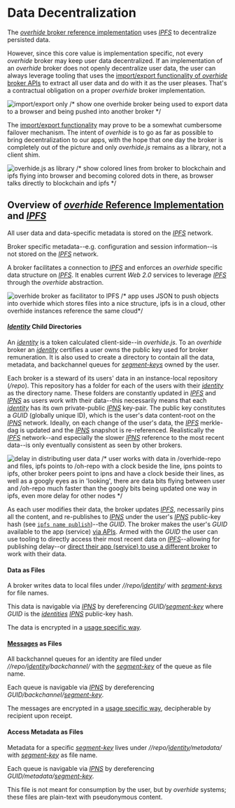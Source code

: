 # Data Decentralization

The [*overhide* broker reference implementation](https://github.com/JakubNer/overhide-broker) uses [*IPFS*](https://ipfs.io/) to decentralize persisted data.

However, since this core value is implementation specific, not every *overhide* broker may keep user data decentralized.  If an implementation of an *overhide* broker does not openly decentralize user data, the user can always leverage tooling that uses the [import/export functionality of *overhide* broker APIs](broker.html#tag-import-export) to extract all user data and do with it as the user pleases.  That's a contractual obligation on a proper *overhide* broker implementation.

![import/export only /* show one overhide broker being used to export data to a browser and being pushed into another broker */](images/import-export.gif) 

The [import/export functionality](broker.html#tag-import-export) may prove to be a somewhat cumbersome failover mechanism.  The intent of *overhide* is to go as far as possible to bring decentralization to our apps, with the hope that one day the broker is completely out of the picture and only *overhide.js* remains as a library, not a client shim. 

![overhide.js as library /* show colored lines from broker to blockchain and ipfs flying into browser and becoming colored dots in there, as browser talks directly to blockchain and ipfs */](images/oh-js-as-lib.gif) 

## Overview of [*overhide* Reference Implementation](https://github.com/JakubNer/overhide-broker) and [*IPFS*](https://ipfs.io/)

All user data and data-specific metadata is stored on the [*IPFS*](https://ipfs.io/) network.

Broker specific metadata--e.g. configuration and session information--is not stored on the [*IPFS*](https://ipfs.io/) network.

A broker facilitates a connection to [*IPFS*](https://ipfs.io/) and enforces an *overhide* specific data structure on [*IPFS*](https://ipfs.io/).  It enables current *Web 2.0* services to leverage [*IPFS*](https://ipfs.io/) through the *overhide* abstraction.

![overhide broker as facilitator to IPFS /* app uses JSON to push objects into overhide which stores files into a nice structure, ipfs is in a cloud, other overhide instances reference the same cloud*/](images/oh-facilitator.gif)

#### [*Identity*](identity.md) Child Directories

An [*identity*](identity.md) is a token calculated client-side--in *overhide.js*.  To an *overhide* broker an [*identity*](identity.md) certifies a user owns the public key used for broker remuneration.  It is also used to create a directory to contain all the data, metadata, and backchannel queues for [*segment-keys*](glossary.md#segment-key) owned by the user.

Each broker is a steward of its users' data in an instance-local repository (*/repo*).  This repository has a folder for each of the users with their [*identity*](identity.md) as the directory name.  These folders are constantly updated in [*IPFS*](https://ipfs.io/) and [*IPNS*](https://docs.ipfs.io/guides/concepts/ipns/) as users work with their data--this necessarily means that each [*identity*](identity.md) has its own private-public [*IPNS*](https://docs.ipfs.io/guides/concepts/ipns/) key-pair.  The public key constitutes a *GUID* (globally unique ID), which is the user's data content-root on the [*IPNS*](https://docs.ipfs.io/guides/concepts/ipns/) network.  Ideally, on each change of the user's data, the [*IPFS*](https://ipfs.io/) merkle-dag is updated and the [*IPNS*](https://docs.ipfs.io/guides/concepts/ipns/) snapshot is re-referenced.  Realistically the [*IPFS*](https://ipfs.io/) network--and especially the slower [*IPNS*](https://docs.ipfs.io/guides/concepts/ipns/) reference to the most recent data--is only eventually consistent as seen by other brokers.

![delay in distributing user data /* user works with data in /overhide-repo and files, ipfs points to /oh-repo with a clock beside the line, ipns points to ipfs, other broker peers point to ipns and have a clock beside their lines, as well as a googly eyes as in 'looking', there are data bits flying between user and /oh-repo much faster than the googly bits being updated one way in ipfs, even more delay for other nodes */](images/delay-in-distro.gif)

As each user modifies their data, the broker updates [*IPFS*](https://ipfs.io/), necessarily pins all the content, and re-publishes to [*IPNS*](https://docs.ipfs.io/guides/concepts/ipns/) under the user's [*IPNS*](https://docs.ipfs.io/guides/concepts/ipns/) public-key hash (see [`ipfs name publish`](https://ipfs.io/docs/commands/#ipfs-name-publish))--the *GUID*.  The broker makes the user's *GUID* available to the app (service) [via APIs](broker.html#operation--guids-get).  Armed with the *GUID* the user can use tooling to directly access their most recent data on [*IPFS*](https://ipfs.io/)--allowing for publishing delay--or [direct their app (service) to use a different broker](broker.html#operation--all-data-post) to work with their data.

#### Data as Files

A broker writes data to local files under *//repo/[identity](identity.md)/* with [*segment-keys*](glossary.md#segment-key) for file names.

This data is navigable via [*IPNS*](https://docs.ipfs.io/guides/concepts/ipns/) by dereferencing *GUID/[*segment-key*](glossary.md#segment-key)* where *GUID* is the [*identities*](identity.md) [*IPNS*](https://docs.ipfs.io/guides/concepts/ipns/) public-key hash.

The data is encrypted in a [usage specific way](glossary.md#datastore-value-secret).

#### [Messages](glossary.md#backchannel-queue) as Files

All backchannel queues for an identity are filed under *//repo/[identity](identity.md)/backchannel/* with the [*segment-key*](glossary.md#segment-key) of the queue as file name.

Each queue is navigable via [*IPNS*](https://docs.ipfs.io/guides/concepts/ipns/) by dereferencing *GUID/backchannel/[*segment-key*](glossary.md#segment-key)*.

The messages are encrypted in a [usage specific way](glossary.md#datastore-value-secret), decipherable by recipient upon receipt.

#### Access Metadata as Files

Metadata for a specific [*segment-key*](glossary.md#segment-key) lives under *//repo/[*identity*](identity.md)/metadata/* with [*segment-key*](glossary.md#segment-key) as file name.

Each queue is navigable via [*IPNS*](https://docs.ipfs.io/guides/concepts/ipns/) by dereferencing *GUID/metadata/[*segment-key*](glossary.md#segment-key)*.

This file is not meant for consumption by the user, but by *overhide* systems; these files are plain-text with pseudonymous content.